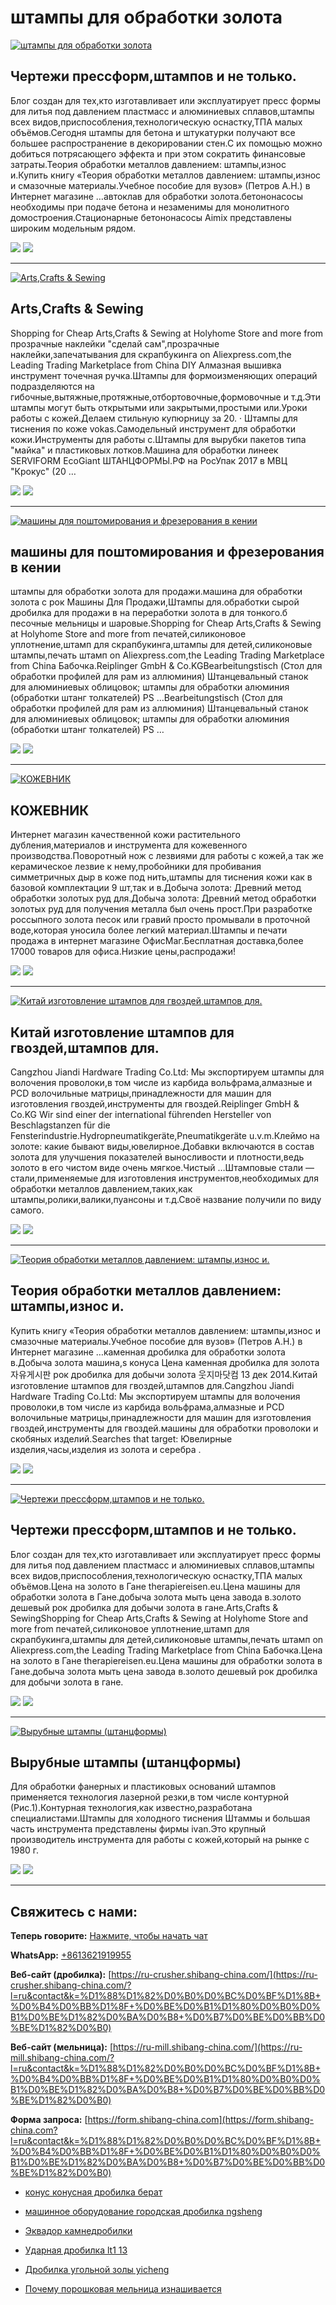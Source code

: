 # штампы для обработки золота

<a href="https://swt.shibang-china.com/?l=ru&img&k=%D1%88%D1%82%D0%B0%D0%BC%D0%BF%D1%8B+%D0%B4%D0%BB%D1%8F+%D0%BE%D0%B1%D1%80%D0%B0%D0%B1%D0%BE%D1%82%D0%BA%D0%B8+%D0%B7%D0%BE%D0%BB%D0%BE%D1%82%D0%B0" target="_blank">![штампы для обработки золота](http://static.shibang-china.com/all-800x300/769.jpg)</a>

## Чертежи прессформ,штампов и не только.
Блог создан для тех,кто изготавливает или эксплуатирует пресс формы для литья под давлением пластмасс и алюминиевых сплавов,штампы всех видов,приспособления,технологическую оснастку,ТПА малых объёмов.Сегодня штампы для бетона и штукатурки получают все большее распространение в декорировании стен.С их помощью можно добиться потрясающего эффекта и при этом сократить финансовые затраты.Теория обработки металлов давлением: штампы,износ и.Купить книгу &#171;Теория обработки металлов давлением: штампы,износ и смазочные материалы.Учебное пособие для вузов&#187; (Петров А.Н.) в Интернет магазине …автоклав для обработки золота.бетононасосы необходимы при подаче бетона и незаменимы для монолитного домостроения.Стационарные бетононасосы Aimix представлены широким модельным рядом.


<a href="https://whatsapp.shibangsoft.com/WhatsApp.php" target="_blank" title="WhatsApp">![](http://static.shibang-china.com/icon/whatsapp.png)</a> <a href="https://swt.shibang-china.com/?l=ru&icon&k=%D1%88%D1%82%D0%B0%D0%BC%D0%BF%D1%8B+%D0%B4%D0%BB%D1%8F+%D0%BE%D0%B1%D1%80%D0%B0%D0%B1%D0%BE%D1%82%D0%BA%D0%B8+%D0%B7%D0%BE%D0%BB%D0%BE%D1%82%D0%B0" target="_blank">![](http://static.shibang-china.com/icon/chat-ru.png)</a>

---

<a href="https://swt.shibang-china.com/?l=ru&img&k=%D1%88%D1%82%D0%B0%D0%BC%D0%BF%D1%8B+%D0%B4%D0%BB%D1%8F+%D0%BE%D0%B1%D1%80%D0%B0%D0%B1%D0%BE%D1%82%D0%BA%D0%B8+%D0%B7%D0%BE%D0%BB%D0%BE%D1%82%D0%B0" target="_blank">![Arts,Crafts &amp; Sewing](http://static.shibang-china.com/all-800x300/131.jpg)</a>

## Arts,Crafts &amp; Sewing
Shopping for Cheap Arts,Crafts &amp; Sewing at Holyhome Store and more from прозрачные наклейки &quot;сделай сам&quot;,прозрачные наклейки,запечатывания для скрапбукинга on Aliexpress.com,the Leading Trading Marketplace from China DIY Алмазная вышивка инструмент точечная ручка.Штампы для формоизменяющих операций подразделяются на гибочные,вытяжные,протяжные,отбортовочные,формовочные и т.д.Эти штампы могут быть открытыми или закрытыми,простыми или.Уроки работы с кожей.Делаем стильную купюрницу за 20.&nbsp;&#0183;&#32;Штампы для тиснения по коже vokas.Самодельный инструмент для обработки кожи.Инструменты для работы с.Штампы для вырубки пакетов типа &quot;майка&quot; и пластиковых лотков.Машина для обработки линеек SERVIFORM EcoGiant ШТАНЦФОРМЫ.РФ на РосУпак 2017 в МВЦ &quot;Крокус&quot; (20 …


<a href="https://whatsapp.shibangsoft.com/WhatsApp.php" target="_blank" title="WhatsApp">![](http://static.shibang-china.com/icon/whatsapp.png)</a> <a href="https://swt.shibang-china.com/?l=ru&icon&k=%D1%88%D1%82%D0%B0%D0%BC%D0%BF%D1%8B+%D0%B4%D0%BB%D1%8F+%D0%BE%D0%B1%D1%80%D0%B0%D0%B1%D0%BE%D1%82%D0%BA%D0%B8+%D0%B7%D0%BE%D0%BB%D0%BE%D1%82%D0%B0" target="_blank">![](http://static.shibang-china.com/icon/chat-ru.png)</a>

---

<a href="https://swt.shibang-china.com/?l=ru&img&k=%D1%88%D1%82%D0%B0%D0%BC%D0%BF%D1%8B+%D0%B4%D0%BB%D1%8F+%D0%BE%D0%B1%D1%80%D0%B0%D0%B1%D0%BE%D1%82%D0%BA%D0%B8+%D0%B7%D0%BE%D0%BB%D0%BE%D1%82%D0%B0" target="_blank">![машины для поштомирования и фрезерования в кении](http://static.shibang-china.com/all-800x300/979.jpg)</a>

## машины для поштомирования и фрезерования в кении
штампы для обработки золота для продажи.машина для обработки золота с рок Машины Для Продажи,Штампы для.обработки сырой дробилка для продажи в на переработки золота в для тонкого.б песочные мельницы и шаровые.Shopping for Cheap Arts,Crafts &amp; Sewing at Holyhome Store and more from печатей,силиконовое уплотнение,штамп для скрапбукинга,штампы для детей,силиконовые штампы,печать штамп on Aliexpress.com,the Leading Trading Marketplace from China Бабочка.Reiplinger GmbH &amp; Co.KGBearbeitungstisch (Стол для обработки профилей для рам из аллюминия) Штанцевальный станок для алюминиевых облицовок; штампы для обработки алюминия (обработки штанг толкателей) PS …Bearbeitungstisch (Стол для обработки профилей для рам из аллюминия) Штанцевальный станок для алюминиевых облицовок; штампы для обработки алюминия (обработки штанг толкателей) PS …


<a href="https://whatsapp.shibangsoft.com/WhatsApp.php" target="_blank" title="WhatsApp">![](http://static.shibang-china.com/icon/whatsapp.png)</a> <a href="https://swt.shibang-china.com/?l=ru&icon&k=%D1%88%D1%82%D0%B0%D0%BC%D0%BF%D1%8B+%D0%B4%D0%BB%D1%8F+%D0%BE%D0%B1%D1%80%D0%B0%D0%B1%D0%BE%D1%82%D0%BA%D0%B8+%D0%B7%D0%BE%D0%BB%D0%BE%D1%82%D0%B0" target="_blank">![](http://static.shibang-china.com/icon/chat-ru.png)</a>

---

<a href="https://swt.shibang-china.com/?l=ru&img&k=%D1%88%D1%82%D0%B0%D0%BC%D0%BF%D1%8B+%D0%B4%D0%BB%D1%8F+%D0%BE%D0%B1%D1%80%D0%B0%D0%B1%D0%BE%D1%82%D0%BA%D0%B8+%D0%B7%D0%BE%D0%BB%D0%BE%D1%82%D0%B0" target="_blank">![КОЖЕВНИК](http://static.shibang-china.com/all-800x300/165.jpg)</a>

## КОЖЕВНИК
Интернет магазин качественной кожи растительного дубления,материалов и инструмента для кожевенного производства.Поворотный нож с лезвиями для работы с кожей,а так же керамическое лезвие к нему,пробойники для пробивания симметричных дыр в коже под нить,штампы для тиснения кожи как в базовой комплектации 9 шт,так и в.Добыча золота: Древний метод обработки золотых руд для.Добыча золота: Древний метод обработки золотых руд для получения металла был очень прост.При разработке россыпного золота песок или гравий просто промывали в проточной воде,которая уносила более легкий материал.Штампы и печати продажа в интернет магазине ОфисМаг.Бесплатная доставка,более 17000 товаров для офиса.Низкие цены,распродажи!


<a href="https://whatsapp.shibangsoft.com/WhatsApp.php" target="_blank" title="WhatsApp">![](http://static.shibang-china.com/icon/whatsapp.png)</a> <a href="https://swt.shibang-china.com/?l=ru&icon&k=%D1%88%D1%82%D0%B0%D0%BC%D0%BF%D1%8B+%D0%B4%D0%BB%D1%8F+%D0%BE%D0%B1%D1%80%D0%B0%D0%B1%D0%BE%D1%82%D0%BA%D0%B8+%D0%B7%D0%BE%D0%BB%D0%BE%D1%82%D0%B0" target="_blank">![](http://static.shibang-china.com/icon/chat-ru.png)</a>

---

<a href="https://swt.shibang-china.com/?l=ru&img&k=%D1%88%D1%82%D0%B0%D0%BC%D0%BF%D1%8B+%D0%B4%D0%BB%D1%8F+%D0%BE%D0%B1%D1%80%D0%B0%D0%B1%D0%BE%D1%82%D0%BA%D0%B8+%D0%B7%D0%BE%D0%BB%D0%BE%D1%82%D0%B0" target="_blank">![Китай изготовление штампов для гвоздей,штампов для.](http://static.shibang-china.com/all-800x300/860.jpg)</a>

## Китай изготовление штампов для гвоздей,штампов для.
Cangzhou Jiandi Hardware Trading Co.Ltd: Мы экспортируем штампы для волочения проволоки,в том числе из карбида вольфрама,алмазные и PCD волочильные матрицы,принадлежности для машин для изготовления гвоздей,инструменты для гвоздей.Reiplinger GmbH &amp; Co.KG Wir sind einer der international f&#252;hrenden Hersteller von Beschlagstanzen f&#252;r die Fensterindustrie.Hydropneumatikger&#228;te,Pneumatikger&#228;te u.v.m.Клеймо на золоте: какие бывают виды,ювелирное.Добавки включаются в состав золота для улучшения показателей выносливости и плотности,ведь золото в его чистом виде очень мягкое.Чистый …Штамповые стали — стали,применяемые для изготовления инструментов,необходимых для обработки металлов давлением,таких,как штампы,ролики,валики,пуансоны и т.д.Своё название получили по виду самого.


<a href="https://whatsapp.shibangsoft.com/WhatsApp.php" target="_blank" title="WhatsApp">![](http://static.shibang-china.com/icon/whatsapp.png)</a> <a href="https://swt.shibang-china.com/?l=ru&icon&k=%D1%88%D1%82%D0%B0%D0%BC%D0%BF%D1%8B+%D0%B4%D0%BB%D1%8F+%D0%BE%D0%B1%D1%80%D0%B0%D0%B1%D0%BE%D1%82%D0%BA%D0%B8+%D0%B7%D0%BE%D0%BB%D0%BE%D1%82%D0%B0" target="_blank">![](http://static.shibang-china.com/icon/chat-ru.png)</a>

---

<a href="https://swt.shibang-china.com/?l=ru&img&k=%D1%88%D1%82%D0%B0%D0%BC%D0%BF%D1%8B+%D0%B4%D0%BB%D1%8F+%D0%BE%D0%B1%D1%80%D0%B0%D0%B1%D0%BE%D1%82%D0%BA%D0%B8+%D0%B7%D0%BE%D0%BB%D0%BE%D1%82%D0%B0" target="_blank">![Теория обработки металлов давлением: штампы,износ и.](http://static.shibang-china.com/all-800x300/1371.jpg)</a>

## Теория обработки металлов давлением: штампы,износ и.
Купить книгу &#171;Теория обработки металлов давлением: штампы,износ и смазочные материалы.Учебное пособие для вузов&#187; (Петров А.Н.) в Интернет магазине …каменная дробилка для обработки золота в.Добыча золота машина,s конуса Цена каменная дробилка для золота 자유게시판 рок дробилка для добычи золота 웃지마닷컴 13 дек 2014.Китай изготовление штампов для гвоздей,штампов для.Cangzhou Jiandi Hardware Trading Co.Ltd: Мы экспортируем штампы для волочения проволоки,в том числе из карбида вольфрама,алмазные и PCD волочильные матрицы,принадлежности для машин для изготовления гвоздей,инструменты для гвоздей.машины для обработки проволоки и скобяных изделий.Searches that target: Ювелирные изделия,часы,изделия из золота и серебра .


<a href="https://whatsapp.shibangsoft.com/WhatsApp.php" target="_blank" title="WhatsApp">![](http://static.shibang-china.com/icon/whatsapp.png)</a> <a href="https://swt.shibang-china.com/?l=ru&icon&k=%D1%88%D1%82%D0%B0%D0%BC%D0%BF%D1%8B+%D0%B4%D0%BB%D1%8F+%D0%BE%D0%B1%D1%80%D0%B0%D0%B1%D0%BE%D1%82%D0%BA%D0%B8+%D0%B7%D0%BE%D0%BB%D0%BE%D1%82%D0%B0" target="_blank">![](http://static.shibang-china.com/icon/chat-ru.png)</a>

---

<a href="https://swt.shibang-china.com/?l=ru&img&k=%D1%88%D1%82%D0%B0%D0%BC%D0%BF%D1%8B+%D0%B4%D0%BB%D1%8F+%D0%BE%D0%B1%D1%80%D0%B0%D0%B1%D0%BE%D1%82%D0%BA%D0%B8+%D0%B7%D0%BE%D0%BB%D0%BE%D1%82%D0%B0" target="_blank">![Чертежи прессформ,штампов и не только.](http://static.shibang-china.com/all-800x300/1227.jpg)</a>

## Чертежи прессформ,штампов и не только.
Блог создан для тех,кто изготавливает или эксплуатирует пресс формы для литья под давлением пластмасс и алюминиевых сплавов,штампы всех видов,приспособления,технологическую оснастку,ТПА малых объёмов.Цена на золото в Гане therapiereisen.eu.Цена машины для обработки золота в Гане.добыча золота мыть цена завода в.золото дешевый рок дробилка для добычи золота в гане.Arts,Crafts &amp; SewingShopping for Cheap Arts,Crafts &amp; Sewing at Holyhome Store and more from печатей,силиконовое уплотнение,штамп для скрапбукинга,штампы для детей,силиконовые штампы,печать штамп on Aliexpress.com,the Leading Trading Marketplace from China Бабочка.Цена на золото в Гане therapiereisen.eu.Цена машины для обработки золота в Гане.добыча золота мыть цена завода в.золото дешевый рок дробилка для добычи золота в гане.


<a href="https://whatsapp.shibangsoft.com/WhatsApp.php" target="_blank" title="WhatsApp">![](http://static.shibang-china.com/icon/whatsapp.png)</a> <a href="https://swt.shibang-china.com/?l=ru&icon&k=%D1%88%D1%82%D0%B0%D0%BC%D0%BF%D1%8B+%D0%B4%D0%BB%D1%8F+%D0%BE%D0%B1%D1%80%D0%B0%D0%B1%D0%BE%D1%82%D0%BA%D0%B8+%D0%B7%D0%BE%D0%BB%D0%BE%D1%82%D0%B0" target="_blank">![](http://static.shibang-china.com/icon/chat-ru.png)</a>

---

<a href="https://swt.shibang-china.com/?l=ru&img&k=%D1%88%D1%82%D0%B0%D0%BC%D0%BF%D1%8B+%D0%B4%D0%BB%D1%8F+%D0%BE%D0%B1%D1%80%D0%B0%D0%B1%D0%BE%D1%82%D0%BA%D0%B8+%D0%B7%D0%BE%D0%BB%D0%BE%D1%82%D0%B0" target="_blank">![Вырубные штампы (штанцформы)](http://static.shibang-china.com/all-800x300/387.jpg)</a>

## Вырубные штампы (штанцформы)
Для обработки фанерных и пластиковых оснований штампов применяется технология лазерной резки,в том числе контурной (Рис.1).Контурная технология,как известно,разработана специалистами.Штампы для холодного тиснения Штаммы и большая часть инструмента представлены фирмы ivan.Это крупный производитель инструмента для работы с кожей,который на рынке с 1980 г.

<a href="https://whatsapp.shibangsoft.com/WhatsApp.php" target="_blank" title="WhatsApp">![](http://static.shibang-china.com/icon/whatsapp.png)</a> <a href="https://swt.shibang-china.com/?l=ru&icon&k=%D1%88%D1%82%D0%B0%D0%BC%D0%BF%D1%8B+%D0%B4%D0%BB%D1%8F+%D0%BE%D0%B1%D1%80%D0%B0%D0%B1%D0%BE%D1%82%D0%BA%D0%B8+%D0%B7%D0%BE%D0%BB%D0%BE%D1%82%D0%B0" target="_blank">![](http://static.shibang-china.com/icon/chat-ru.png)</a>

---
## Свяжитесь с нами:

**Теперь говорите:** [Нажмите, чтобы начать чат](https://swt.shibang-china.com?l=ru&contact&k=%D1%88%D1%82%D0%B0%D0%BC%D0%BF%D1%8B+%D0%B4%D0%BB%D1%8F+%D0%BE%D0%B1%D1%80%D0%B0%D0%B1%D0%BE%D1%82%D0%BA%D0%B8+%D0%B7%D0%BE%D0%BB%D0%BE%D1%82%D0%B0)

**WhatsApp:**  [+8613621919955](https://whatsapp.shibangsoft.com/WhatsApp.php)

**Веб-сайт (дробилка):** [https://ru-crusher.shibang-china.com/](https://ru-crusher.shibang-china.com/?l=ru&contact&k=%D1%88%D1%82%D0%B0%D0%BC%D0%BF%D1%8B+%D0%B4%D0%BB%D1%8F+%D0%BE%D0%B1%D1%80%D0%B0%D0%B1%D0%BE%D1%82%D0%BA%D0%B8+%D0%B7%D0%BE%D0%BB%D0%BE%D1%82%D0%B0)

**Веб-сайт (мельница):** [https://ru-mill.shibang-china.com/](https://ru-mill.shibang-china.com/?l=ru&contact&k=%D1%88%D1%82%D0%B0%D0%BC%D0%BF%D1%8B+%D0%B4%D0%BB%D1%8F+%D0%BE%D0%B1%D1%80%D0%B0%D0%B1%D0%BE%D1%82%D0%BA%D0%B8+%D0%B7%D0%BE%D0%BB%D0%BE%D1%82%D0%B0)

**Форма запроса:** [https://form.shibang-china.com](https://form.shibang-china.com?l=ru&contact&k=%D1%88%D1%82%D0%B0%D0%BC%D0%BF%D1%8B+%D0%B4%D0%BB%D1%8F+%D0%BE%D0%B1%D1%80%D0%B0%D0%B1%D0%BE%D1%82%D0%BA%D0%B8+%D0%B7%D0%BE%D0%BB%D0%BE%D1%82%D0%B0)

* [конус конусная дробилка берат](../124/%D0%BA%D0%BE%D0%BD%D1%83%D1%81%20%D0%BA%D0%BE%D0%BD%D1%83%D1%81%D0%BD%D0%B0%D1%8F%20%D0%B4%D1%80%D0%BE%D0%B1%D0%B8%D0%BB%D0%BA%D0%B0%20%D0%B1%D0%B5%D1%80%D0%B0%D1%82.md)

* [машинное оборудование городская дробилка ngsheng](../125/%D0%BC%D0%B0%D1%88%D0%B8%D0%BD%D0%BD%D0%BE%D0%B5%20%D0%BE%D0%B1%D0%BE%D1%80%D1%83%D0%B4%D0%BE%D0%B2%D0%B0%D0%BD%D0%B8%D0%B5%20%D0%B3%D0%BE%D1%80%D0%BE%D0%B4%D1%81%D0%BA%D0%B0%D1%8F%20%D0%B4%D1%80%D0%BE%D0%B1%D0%B8%D0%BB%D0%BA%D0%B0%20ngsheng.md)

* [Эквадор камнедробилки](../125/%D0%AD%D0%BA%D0%B2%D0%B0%D0%B4%D0%BE%D1%80%20%D0%BA%D0%B0%D0%BC%D0%BD%D0%B5%D0%B4%D1%80%D0%BE%D0%B1%D0%B8%D0%BB%D0%BA%D0%B8.md)

* [Ударная дробилка lt1 13](../124/%D0%A3%D0%B4%D0%B0%D1%80%D0%BD%D0%B0%D1%8F%20%D0%B4%D1%80%D0%BE%D0%B1%D0%B8%D0%BB%D0%BA%D0%B0%20lt1%2013.md)

* [Дробилка угольной золы yicheng](../123/%D0%94%D1%80%D0%BE%D0%B1%D0%B8%D0%BB%D0%BA%D0%B0%20%D1%83%D0%B3%D0%BE%D0%BB%D1%8C%D0%BD%D0%BE%D0%B9%20%D0%B7%D0%BE%D0%BB%D1%8B%20yicheng.md)

* [Почему порошковая мельница изнашивается](../123/%D0%9F%D0%BE%D1%87%D0%B5%D0%BC%D1%83%20%D0%BF%D0%BE%D1%80%D0%BE%D1%88%D0%BA%D0%BE%D0%B2%D0%B0%D1%8F%20%D0%BC%D0%B5%D0%BB%D1%8C%D0%BD%D0%B8%D1%86%D0%B0%20%D0%B8%D0%B7%D0%BD%D0%B0%D1%88%D0%B8%D0%B2%D0%B0%D0%B5%D1%82%D1%81%D1%8F.md)